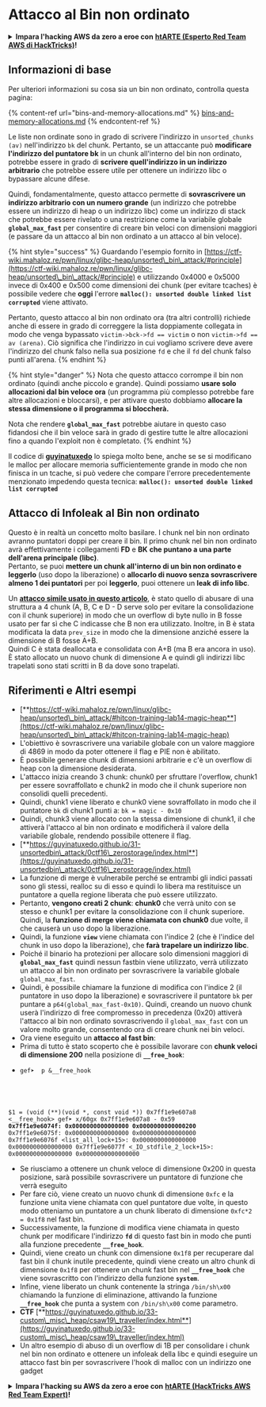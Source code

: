 # Attacco al Bin non ordinato

<details>

<summary><strong>Impara l'hacking AWS da zero a eroe con</strong> <a href="https://training.hacktricks.xyz/courses/arte"><strong>htARTE (Esperto Red Team AWS di HackTricks)</strong></a><strong>!</strong></summary>

Altri modi per supportare HackTricks:

* Se vuoi vedere la tua **azienda pubblicizzata su HackTricks** o **scaricare HackTricks in PDF** Controlla i [**PIANI DI ABBONAMENTO**](https://github.com/sponsors/carlospolop)!
* Ottieni il [**merchandising ufficiale di PEASS & HackTricks**](https://peass.creator-spring.com)
* Scopri [**La Famiglia PEASS**](https://opensea.io/collection/the-peass-family), la nostra collezione di [**NFT esclusivi**](https://opensea.io/collection/the-peass-family)
* **Unisciti al** 💬 [**gruppo Discord**](https://discord.gg/hRep4RUj7f) o al [**gruppo telegram**](https://t.me/peass) o **seguici** su **Twitter** 🐦 [**@hacktricks\_live**](https://twitter.com/hacktricks\_live)**.**
* **Condividi i tuoi trucchi di hacking inviando PR a** [**HackTricks**](https://github.com/carlospolop/hacktricks) e [**HackTricks Cloud**](https://github.com/carlospolop/hacktricks-cloud) github repos.

</details>

## Informazioni di base

Per ulteriori informazioni su cosa sia un bin non ordinato, controlla questa pagina:

{% content-ref url="bins-and-memory-allocations.md" %}
[bins-and-memory-allocations.md](bins-and-memory-allocations.md)
{% endcontent-ref %}

Le liste non ordinate sono in grado di scrivere l'indirizzo in `unsorted_chunks (av)` nell'indirizzo `bk` del chunk. Pertanto, se un attaccante può **modificare l'indirizzo del puntatore bk** in un chunk all'interno del bin non ordinato, potrebbe essere in grado di **scrivere quell'indirizzo in un indirizzo arbitrario** che potrebbe essere utile per ottenere un indirizzo libc o bypassare alcune difese.

Quindi, fondamentalmente, questo attacco permette di **sovrascrivere un indirizzo arbitrario con un numero grande** (un indirizzo che potrebbe essere un indirizzo di heap o un indirizzo libc) come un indirizzo di stack che potrebbe essere rivelato o una restrizione come la variabile globale **`global_max_fast`** per consentire di creare bin veloci con dimensioni maggiori (e passare da un attacco al bin non ordinato a un attacco al bin veloce).

{% hint style="success" %}
Guardando l'esempio fornito in [https://ctf-wiki.mahaloz.re/pwn/linux/glibc-heap/unsorted\_bin\_attack/#principle](https://ctf-wiki.mahaloz.re/pwn/linux/glibc-heap/unsorted\_bin\_attack/#principle) e utilizzando 0x4000 e 0x5000 invece di 0x400 e 0x500 come dimensioni dei chunk (per evitare tcaches) è possibile vedere che **oggi** l'errore **`malloc(): unsorted double linked list corrupted`** viene attivato.

Pertanto, questo attacco al bin non ordinato ora (tra altri controlli) richiede anche di essere in grado di correggere la lista doppiamente collegata in modo che venga bypassato `victim->bck->fd == victim` o non `victim->fd == av (arena)`. Ciò significa che l'indirizzo in cui vogliamo scrivere deve avere l'indirizzo del chunk falso nella sua posizione `fd` e che il `fd` del chunk falso punti all'arena.
{% endhint %}

{% hint style="danger" %}
Nota che questo attacco corrompe il bin non ordinato (quindi anche piccolo e grande). Quindi possiamo **usare solo allocazioni dal bin veloce ora** (un programma più complesso potrebbe fare altre allocazioni e bloccarsi), e per attivare questo dobbiamo **allocare la stessa dimensione o il programma si bloccherà.**

Nota che rendere **`global_max_fast`** potrebbe aiutare in questo caso fidandosi che il bin veloce sarà in grado di gestire tutte le altre allocazioni fino a quando l'exploit non è completato.
{% endhint %}

Il codice di [**guyinatuxedo**](https://guyinatuxedo.github.io/31-unsortedbin\_attack/unsorted\_explanation/index.html) lo spiega molto bene, anche se se si modificano le malloc per allocare memoria sufficientemente grande in modo che non finisca in un tcache, si può vedere che compare l'errore precedentemente menzionato impedendo questa tecnica: **`malloc(): unsorted double linked list corrupted`**

## Attacco di Infoleak al Bin non ordinato

Questo è in realtà un concetto molto basilare. I chunk nel bin non ordinato avranno puntatori doppi per creare il bin. Il primo chunk nel bin non ordinato avrà effettivamente i collegamenti **FD** e **BK** **che puntano a una parte dell'arena principale (libc)**.\
Pertanto, se puoi **mettere un chunk all'interno di un bin non ordinato e leggerlo** (uso dopo la liberazione) o **allocarlo di nuovo senza sovrascrivere almeno 1 dei puntatori** per poi **leggerlo**, puoi ottenere un **leak di info libc**.

Un [**attacco simile usato in questo articolo**](https://guyinatuxedo.github.io/33-custom\_misc\_heap/csaw18\_alienVSsamurai/index.html), è stato quello di abusare di una struttura a 4 chunk (A, B, C e D - D serve solo per evitare la consolidazione con il chunk superiore) in modo che un overflow di byte nullo in B fosse usato per far sì che C indicasse che B non era utilizzato. Inoltre, in B è stata modificata la data `prev_size` in modo che la dimensione anziché essere la dimensione di B fosse A+B.\
Quindi C è stata deallocata e consolidata con A+B (ma B era ancora in uso). È stato allocato un nuovo chunk di dimensione A e quindi gli indirizzi libc trapelati sono stati scritti in B da dove sono trapelati.

## Riferimenti e Altri esempi

* [**https://ctf-wiki.mahaloz.re/pwn/linux/glibc-heap/unsorted\_bin\_attack/#hitcon-training-lab14-magic-heap**](https://ctf-wiki.mahaloz.re/pwn/linux/glibc-heap/unsorted\_bin\_attack/#hitcon-training-lab14-magic-heap)
* L'obiettivo è sovrascrivere una variabile globale con un valore maggiore di 4869 in modo da poter ottenere il flag e PIE non è abilitato.
* È possibile generare chunk di dimensioni arbitrarie e c'è un overflow di heap con la dimensione desiderata.
* L'attacco inizia creando 3 chunk: chunk0 per sfruttare l'overflow, chunk1 per essere sovraffollato e chunk2 in modo che il chunk superiore non consolidi quelli precedenti.
* Quindi, chunk1 viene liberato e chunk0 viene sovraffollato in modo che il puntatore `bk` di chunk1 punti a: `bk = magic - 0x10`
* Quindi, chunk3 viene allocato con la stessa dimensione di chunk1, il che attiverà l'attacco al bin non ordinato e modificherà il valore della variabile globale, rendendo possibile ottenere il flag.
* [**https://guyinatuxedo.github.io/31-unsortedbin\_attack/0ctf16\_zerostorage/index.html**](https://guyinatuxedo.github.io/31-unsortedbin\_attack/0ctf16\_zerostorage/index.html)
* La funzione di merge è vulnerabile perché se entrambi gli indici passati sono gli stessi, realloc su di esso e quindi lo libera ma restituisce un puntatore a quella regione liberata che può essere utilizzato.
* Pertanto, **vengono creati 2 chunk**: **chunk0** che verrà unito con se stesso e chunk1 per evitare la consolidazione con il chunk superiore. Quindi, la **funzione di merge viene chiamata con chunk0** due volte, il che causerà un uso dopo la liberazione.
* Quindi, la funzione **`view`** viene chiamata con l'indice 2 (che è l'indice del chunk in uso dopo la liberazione), che **farà trapelare un indirizzo libc**.
* Poiché il binario ha protezioni per allocare solo dimensioni maggiori di **`global_max_fast`** quindi nessun fastbin viene utilizzato, verrà utilizzato un attacco al bin non ordinato per sovrascrivere la variabile globale `global_max_fast`.
* Quindi, è possibile chiamare la funzione di modifica con l'indice 2 (il puntatore in uso dopo la liberazione) e sovrascrivere il puntatore `bk` per puntare a `p64(global_max_fast-0x10)`. Quindi, creando un nuovo chunk userà l'indirizzo di free compromesso in precedenza (0x20) attiverà l'attacco al bin non ordinato sovrascrivendo il `global_max_fast` con un valore molto grande, consentendo ora di creare chunk nei bin veloci.
* Ora viene eseguito un **attacco al fast bin**:
* Prima di tutto è stato scoperto che è possibile lavorare con **chunk veloci di dimensione 200** nella posizione di **`__free_hook`**:
* <pre class="language-c"><code class="lang-c">gef➤  p &#x26;__free_hook
$1 = (void (**)(void *, const void *)) 0x7ff1e9e607a8 &#x3C;__free_hook>
gef➤  x/60gx 0x7ff1e9e607a8 - 0x59
<strong>0x7ff1e9e6074f: 0x0000000000000000      0x0000000000000200
</strong>0x7ff1e9e6075f: 0x0000000000000000      0x0000000000000000
0x7ff1e9e6076f &#x3C;list_all_lock+15>:      0x0000000000000000      0x0000000000000000
0x7ff1e9e6077f &#x3C;_IO_stdfile_2_lock+15>: 0x0000000000000000      0x0000000000000000
</code></pre>
* Se riusciamo a ottenere un chunk veloce di dimensione 0x200 in questa posizione, sarà possibile sovrascrivere un puntatore di funzione che verrà eseguito
* Per fare ciò, viene creato un nuovo chunk di dimensione `0xfc` e la funzione unita viene chiamata con quel puntatore due volte, in questo modo otteniamo un puntatore a un chunk liberato di dimensione `0xfc*2 = 0x1f8` nel fast bin.
* Successivamente, la funzione di modifica viene chiamata in questo chunk per modificare l'indirizzo **`fd`** di questo fast bin in modo che punti alla funzione precedente **`__free_hook`**.
* Quindi, viene creato un chunk con dimensione `0x1f8` per recuperare dal fast bin il chunk inutile precedente, quindi viene creato un altro chunk di dimensione `0x1f8` per ottenere un chunk fast bin nel **`__free_hook`** che viene sovrascritto con l'indirizzo della funzione **`system`**.
* Infine, viene liberato un chunk contenente la stringa `/bin/sh\x00` chiamando la funzione di eliminazione, attivando la funzione **`__free_hook`** che punta a system con `/bin/sh\x00` come parametro.
* **CTF** [**https://guyinatuxedo.github.io/33-custom\_misc\_heap/csaw19\_traveller/index.html**](https://guyinatuxedo.github.io/33-custom\_misc\_heap/csaw19\_traveller/index.html)
* Un altro esempio di abuso di un overflow di 1B per consolidare i chunk nel bin non ordinato e ottenere un infoleak della libc e quindi eseguire un attacco fast bin per sovrascrivere l'hook di malloc con un indirizzo one gadget

<details>

<summary><strong>Impara l'hacking su AWS da zero a eroe con</strong> <a href="https://training.hacktricks.xyz/courses/arte"><strong>htARTE (HackTricks AWS Red Team Expert)</strong></a><strong>!</strong></summary>

Altri modi per supportare HackTricks:

* Se vuoi vedere la tua **azienda pubblicizzata su HackTricks** o **scaricare HackTricks in PDF** Controlla i [**PIANI DI ABBONAMENTO**](https://github.com/sponsors/carlospolop)!
* Ottieni il [**merchandising ufficiale PEASS & HackTricks**](https://peass.creator-spring.com)
* Scopri [**The PEASS Family**](https://opensea.io/collection/the-peass-family), la nostra collezione di [**NFT esclusivi**](https://opensea.io/collection/the-peass-family)
* **Unisciti al** 💬 [**gruppo Discord**](https://discord.gg/hRep4RUj7f) o al [**gruppo telegram**](https://t.me/peass) o **seguici** su **Twitter** 🐦 [**@hacktricks\_live**](https://twitter.com/hacktricks\_live)**.**
* **Condividi i tuoi trucchi di hacking inviando PR ai** [**HackTricks**](https://github.com/carlospolop/hacktricks) e [**HackTricks Cloud**](https://github.com/carlospolop/hacktricks-cloud) repos di github.

</details>
